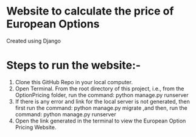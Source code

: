 # Website to calculate the price of European Options
Created using Django

# Steps to run the website:-
1. Clone this GitHub Repo in your local computer.
2. Open Terminal. From the root directory of this project, i.e., from the OptionPricing folder, run the command: python manage.py runserver
3. If there is any error and link for the local server is not generated, then first run the command: python manage.py migrate ,and then, run the command: python          manage.py runserver
4. Open the link generated in the terminal to view the European Option Pricing Website.

